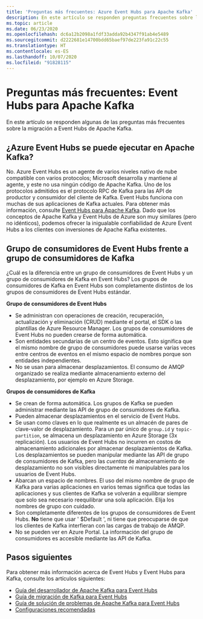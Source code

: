 ```yaml
---
title: 'Preguntas más frecuentes: Azure Event Hubs para Apache Kafka'
description: En este artículo se responden preguntas frecuentes sobre la compatibilidad de Azure Event Hubs con los clientes de Apache Kafka que no se trataron en ningún otro lugar.
ms.topic: article
ms.date: 06/23/2020
ms.openlocfilehash: dc6a12b2098a1fdf33adda92b4347f91ab4e5489
ms.sourcegitcommit: d2222681e14700bdd65baef97de223fa91c22c55
ms.translationtype: HT
ms.contentlocale: es-ES
ms.lasthandoff: 10/07/2020
ms.locfileid: "91828115"
---
```

# <a name="frequently-asked-questions---event-hubs-for-apache-kafka"></a>Preguntas más frecuentes: Event Hubs para Apache Kafka 
En este artículo se responden algunas de las preguntas más frecuentes sobre la migración a Event Hubs de Apache Kafka.

## <a name="does-azure-event-hubs-run-on-apache-kafka"></a>¿Azure Event Hubs se puede ejecutar en Apache Kafka?

No. Azure Event Hubs es un agente de varios niveles nativo de nube compatible con varios protocolos; Microsoft desarrolla y mantiene al agente, y este no usa ningún código de Apache Kafka. Uno de los protocolos admitidos es el protocolo RPC de Kafka para las API de productor y consumidor del cliente de Kafka. Event Hubs funciona con muchas de sus aplicaciones de Kafka actuales. Para obtener más información, consulte [Event Hubs para Apache Kafka](event-hubs-for-kafka-ecosystem-overview.md). Dado que los conceptos de Apache Kafka y Event Hubs de Azure son muy similares (pero no idénticos), podemos ofrecer la inigualable confiabilidad de Azure Event Hubs a los clientes con inversiones de Apache Kafka existentes. 

## <a name="event-hubs-consumer-group-vs-kafka-consumer-group"></a>Grupo de consumidores de Event Hubs frente a grupo de consumidores de Kafka
¿Cuál es la diferencia entre un grupo de consumidores de Event Hubs y un grupo de consumidores de Kafka en Event Hubs? Los grupos de consumidores de Kafka en Event Hubs son completamente distintos de los grupos de consumidores de Event Hubs estándar.

**Grupo de consumidores de Event Hubs**

- Se administran con operaciones de creación, recuperación, actualización y eliminación (CRUD) mediante el portal, el SDK o las plantillas de Azure Resource Manager. Los grupos de consumidores de Event Hubs no pueden crearse de forma automática.
- Son entidades secundarias de un centro de eventos. Esto significa que el mismo nombre de grupo de consumidores puede usarse varias veces entre centros de eventos en el mismo espacio de nombres porque son entidades independientes.
- No se usan para almacenar desplazamientos. El consumo de AMQP organizado se realiza mediante almacenamiento externo del desplazamiento, por ejemplo en Azure Storage.

**Grupos de consumidores de Kafka**

- Se crean de forma automática.  Los grupos de Kafka se pueden administrar mediante las API de grupo de consumidores de Kafka.
- Pueden almacenar desplazamientos en el servicio de Event Hubs.
- Se usan como claves en lo que realmente es un almacén de pares de clave-valor de desplazamiento. Para un par único de `group.id` y `topic-partition`, se almacena un desplazamiento en Azure Storage (3x replicación). Los usuarios de Event Hubs no incurren en costos de almacenamiento adicionales por almacenar desplazamientos de Kafka. Los desplazamientos se pueden manipular mediante las API de grupo de consumidores de Kafka, pero las *cuentas* de almacenamiento de desplazamiento no son visibles directamente ni manipulables para los usuarios de Event Hubs.  
- Abarcan un espacio de nombres. El uso del mismo nombre de grupo de Kafka para varias aplicaciones en varios temas significa que todas las aplicaciones y sus clientes de Kafka se volverán a equilibrar siempre que solo sea necesario reequilibrar una sola aplicación.  Elija los nombres de grupo con cuidado.
- Son completamente diferentes de los grupos de consumidores de Event Hubs. **No** tiene que usar ' $Default ', ni tiene que preocuparse de que los clientes de Kafka interfieran con las cargas de trabajo de AMQP.
- No se pueden ver en Azure Portal. La información del grupo de consumidores es accesible mediante las API de Kafka.

## <a name="next-steps"></a>Pasos siguientes
Para obtener más información acerca de Event Hubs y Event Hubs para Kafka, consulte los artículos siguientes:  

- [Guía del desarrollador de Apache Kafka para Event Hubs](apache-kafka-developer-guide.md)
- [Guía de migración de Kafka para Event Hubs](apache-kafka-migration-guide.md)
- [Guía de solución de problemas de Apache Kafka para Event Hubs](apache-kafka-troubleshooting-guide.md)
- [Configuraciones recomendadas](apache-kafka-configurations.md)


